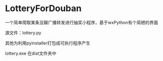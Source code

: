 # LotteryForDouban
一个简单爬取某条豆瓣广播转发进行抽奖小程序，基于wxPython有个简陋的界面

源文件：lottery.py

其他为利用pyinstaller打包成可执行程序产生

lottery.exe 在dist文件夹中
